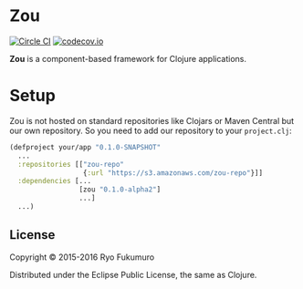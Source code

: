 # Zou

[![Circle CI](https://circleci.com/gh/rfkm/zou.svg?style=svg&circle-token=1b92c8b8004d0c119f6424c31fdeaf36756e3e90)](https://circleci.com/gh/rfkm/zou)
[![codecov.io](https://codecov.io/github/rfkm/zou/coverage.svg?branch=master&token=C99JZMX9ml)](https://codecov.io/github/rfkm/zou?branch=master)

**Zou** is a component-based framework for Clojure applications.

# Setup

Zou is not hosted on standard repositories like Clojars or Maven Central but our own repository.
So you need to add our repository to your `project.clj`:

```clj
(defproject your/app "0.1.0-SNAPSHOT"
  ...
  :repositories [["zou-repo"
                  {:url "https://s3.amazonaws.com/zou-repo"}]]
  :dependencies [...
                 [zou "0.1.0-alpha2"]
                 ...]
  ...)
```

## License

Copyright © 2015-2016 Ryo Fukumuro

Distributed under the Eclipse Public License, the same as Clojure.
